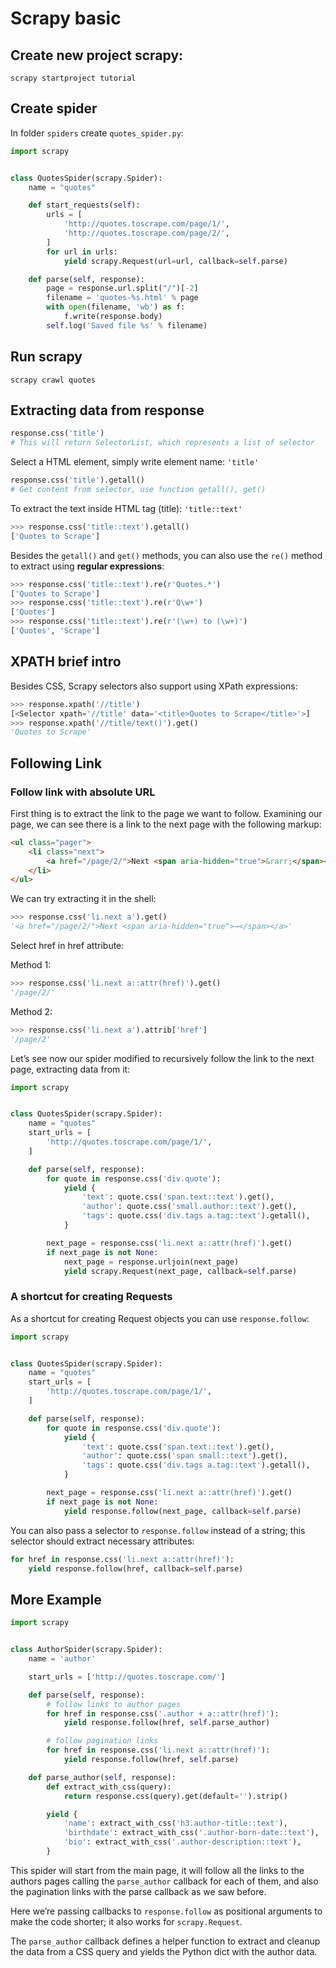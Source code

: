 # Scrapy basic

## Create new project scrapy:
`scrapy startproject tutorial`

## Create spider
In folder `spiders` create `quotes_spider.py`:

```python
import scrapy


class QuotesSpider(scrapy.Spider):
    name = "quotes"

    def start_requests(self):
        urls = [
            'http://quotes.toscrape.com/page/1/',
            'http://quotes.toscrape.com/page/2/',
        ]
        for url in urls:
            yield scrapy.Request(url=url, callback=self.parse)

    def parse(self, response):
        page = response.url.split("/")[-2]
        filename = 'quotes-%s.html' % page
        with open(filename, 'wb') as f:
            f.write(response.body)
        self.log('Saved file %s' % filename)
```

## Run scrapy
`scrapy crawl quotes`

## Extracting data from response
```python
response.css('title')
# This will return SelectorList, which represents a list of selector
```
Select a HTML element, simply write element name: `'title'`
```python
response.css('title').getall()
# Get content from selector, use function getall(), get()
```

To extract the text inside HTML tag (title): `'title::text'`
```python
>>> response.css('title::text').getall()
['Quotes to Scrape']
```

Besides the `getall()` and `get()` methods, you can also use the `re()` method to extract using **regular expressions**:
```python
>>> response.css('title::text').re(r'Quotes.*')
['Quotes to Scrape']
>>> response.css('title::text').re(r'Q\w+')
['Quotes']
>>> response.css('title::text').re(r'(\w+) to (\w+)')
['Quotes', 'Scrape']
```

## XPATH brief intro
Besides CSS, Scrapy selectors also support using XPath expressions:
```python
>>> response.xpath('//title')
[<Selector xpath='//title' data='<title>Quotes to Scrape</title>'>]
>>> response.xpath('//title/text()').get()
'Quotes to Scrape'
```

## Following Link
### Follow link with absolute URL
First thing is to extract the link to the page we want to follow. Examining our page, we can see there is a link to the next page with the following markup:
```html
<ul class="pager">
    <li class="next">
        <a href="/page/2/">Next <span aria-hidden="true">&rarr;</span></a>
    </li>
</ul>
```

We can try extracting it in the shell:
```python
>>> response.css('li.next a').get()
'<a href="/page/2/">Next <span aria-hidden="true">→</span></a>'
```

Select href in href attribute:

Method 1:
```python
>>> response.css('li.next a::attr(href)').get()
'/page/2/'
```
Method 2:
```python
>>> response.css('li.next a').attrib['href']
'/page/2'
```
Let’s see now our spider modified to recursively follow the link to the next page, extracting data from it:
```python
import scrapy


class QuotesSpider(scrapy.Spider):
    name = "quotes"
    start_urls = [
        'http://quotes.toscrape.com/page/1/',
    ]

    def parse(self, response):
        for quote in response.css('div.quote'):
            yield {
                'text': quote.css('span.text::text').get(),
                'author': quote.css('small.author::text').get(),
                'tags': quote.css('div.tags a.tag::text').getall(),
            }

        next_page = response.css('li.next a::attr(href)').get()
        if next_page is not None:
            next_page = response.urljoin(next_page)
            yield scrapy.Request(next_page, callback=self.parse)
```
### A shortcut for creating Requests
As a shortcut for creating Request objects you can use `response.follow`:
```python
import scrapy


class QuotesSpider(scrapy.Spider):
    name = "quotes"
    start_urls = [
        'http://quotes.toscrape.com/page/1/',
    ]

    def parse(self, response):
        for quote in response.css('div.quote'):
            yield {
                'text': quote.css('span.text::text').get(),
                'author': quote.css('span small::text').get(),
                'tags': quote.css('div.tags a.tag::text').getall(),
            }

        next_page = response.css('li.next a::attr(href)').get()
        if next_page is not None:
            yield response.follow(next_page, callback=self.parse)
```
You can also pass a selector to `response.follow` instead of a string; this selector should extract necessary attributes:
```python
for href in response.css('li.next a::attr(href)'):
    yield response.follow(href, callback=self.parse)
```

## More Example
```python
import scrapy


class AuthorSpider(scrapy.Spider):
    name = 'author'

    start_urls = ['http://quotes.toscrape.com/']

    def parse(self, response):
        # follow links to author pages
        for href in response.css('.author + a::attr(href)'):
            yield response.follow(href, self.parse_author)

        # follow pagination links
        for href in response.css('li.next a::attr(href)'):
            yield response.follow(href, self.parse)

    def parse_author(self, response):
        def extract_with_css(query):
            return response.css(query).get(default='').strip()

        yield {
            'name': extract_with_css('h3.author-title::text'),
            'birthdate': extract_with_css('.author-born-date::text'),
            'bio': extract_with_css('.author-description::text'),
        }
```
This spider will start from the main page, it will follow all the links to the authors pages calling the `parse_author` callback for each of them, and also the pagination links with the parse callback as we saw before.

Here we’re passing callbacks to `response.follow` as positional arguments to make the code shorter; it also works for `scrapy.Request`.

The `parse_author` callback defines a helper function to extract and cleanup the data from a CSS query and yields the Python dict with the author data.